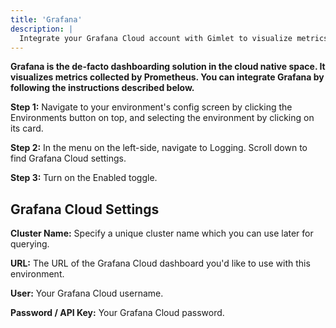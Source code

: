 ```yaml
---
title: 'Grafana'
description: |
  Integrate your Grafana Cloud account with Gimlet to visualize metrics about your deployed applications.
---
```


**Grafana is the de-facto dashboarding solution in the cloud native space. It visualizes metrics collected by Prometheus. You can integrate Grafana by following the instructions described below.**

**Step 1:** Navigate to your environment's config screen by clicking the Environments button on top, and selecting the environment by clicking on its card.

**Step 2:** In the menu on the left-side, navigate to Logging. Scroll down to find Grafana Cloud settings.

**Step 3:** Turn on the Enabled toggle.

## Grafana Cloud Settings

**Cluster Name:** Specify a unique cluster name which you can use later for querying.

**URL:** The URL of the Grafana Cloud dashboard you'd like to use with this environment.

**User:** Your Grafana Cloud username.

**Password / API Key:** Your Grafana Cloud password.
